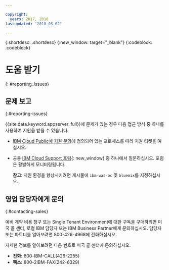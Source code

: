 ```yaml
---

copyright:
  years: 2017, 2018
lastupdated: "2018-05-02"

---
```


{:shortdesc: .shortdesc}
{:new_window: target="_blank"}
{:codeblock: .codeblock}

# 도움 받기
{: #reporting_issues}


## 문제 보고
{:#reporting-issues}

{{site.data.keyword.appserver_full}}에 문제가 있는 경우 다음 접근 방식 중 하나를 사용하여 지원을 받을 수 있습니다.

* [IBM Cloud Public에 지원 문의](/docs/support/index.html#contacting-support)에 정의되어 있는 프로세스를 따라 지원 티켓을 여십시오.
* 공용 [IBM Cloud Support 포럼](https://developer.ibm.com/bluemix/support/){: new_window} 중 하나에서 질문하십시오. 포럼은 활발하게 모니터링됩니다.

  **참고**: 지원 환경을 향상시키려면 게시물에 `ibm-was-oc` 및 `bluemix`를 지정하십시오.

## 영업 담당자에게 문의
{:#contacting-sales}

예비 계약 비용 청구 또는 Single Tenant Environment에 대한 구독을 구매하려면 미국 콜 센터, 로컬 IBM 담당자 또는 IBM Business Partner에게 문의하십시오. 담당자 또는 파트너를 알아보려면 800-426-4968에 전화하십시오.

자세한 정보를 알아보려면 다음 번호로 미국 콜 센터에 문의하십시오.
* **전화:** 800-IBM-CALL(426-2255)
* **팩스:** 800-2IBM-FAX(242-6329)
